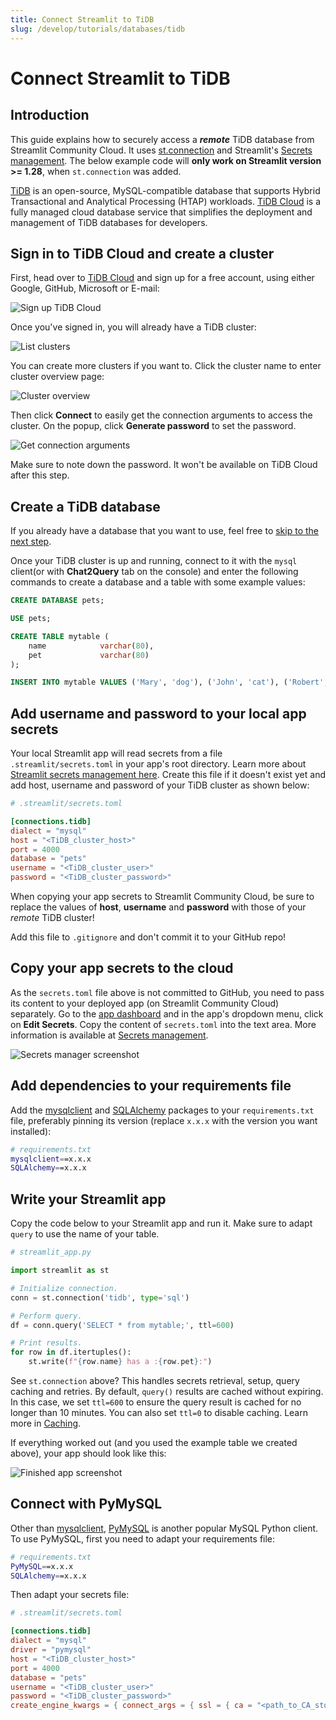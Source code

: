 ```yaml
---
title: Connect Streamlit to TiDB
slug: /develop/tutorials/databases/tidb
---
```


# Connect Streamlit to TiDB

## Introduction

This guide explains how to securely access a **_remote_** TiDB database from Streamlit Community Cloud. It uses [st.connection](/develop/api-reference/connections/st.connection) and Streamlit's [Secrets management](/develop/concepts/logical-design/secrets-management). The below example code will **only work on Streamlit version >= 1.28**, when `st.connection` was added.

[TiDB](https://www.pingcap.com/tidb/) is an open-source, MySQL-compatible database that supports Hybrid Transactional and Analytical Processing (HTAP) workloads. [TiDB Cloud](https://tidb.cloud/) is a fully managed cloud database service that simplifies the deployment and management of TiDB databases for developers.

## Sign in to TiDB Cloud and create a cluster

First, head over to [TiDB Cloud](https://tidbcloud.com/free-trial) and sign up for a free account, using either Google, GitHub, Microsoft or E-mail:

![Sign up TiDB Cloud](/images/databases/tidb-1.png)

Once you've signed in, you will already have a TiDB cluster:

![List clusters](/images/databases/tidb-2.png)

You can create more clusters if you want to. Click the cluster name to enter cluster overview page:

![Cluster overview](/images/databases/tidb-3.png)

Then click **Connect** to easily get the connection arguments to access the cluster. On the popup, click **Generate password** to set the password.

![Get connection arguments](/images/databases/tidb-4.png)

<Important>

Make sure to note down the password. It won't be available on TiDB Cloud after this step.

</Important>

## Create a TiDB database

<Note>

If you already have a database that you want to use, feel free
to [skip to the next step](#add-username-and-password-to-your-local-app-secrets).

</Note>

Once your TiDB cluster is up and running, connect to it with the `mysql` client(or with **Chat2Query** tab on the console) and enter the following commands to create a database and a table with some example values:

```sql
CREATE DATABASE pets;

USE pets;

CREATE TABLE mytable (
    name            varchar(80),
    pet             varchar(80)
);

INSERT INTO mytable VALUES ('Mary', 'dog'), ('John', 'cat'), ('Robert', 'bird');
```

## Add username and password to your local app secrets

Your local Streamlit app will read secrets from a file `.streamlit/secrets.toml` in your app's root directory. Learn more about [Streamlit secrets management here](/develop/concepts/logical-design/secrets-management). Create this file if it doesn't exist yet and add host, username and password of your TiDB cluster as shown below:

```toml
# .streamlit/secrets.toml

[connections.tidb]
dialect = "mysql"
host = "<TiDB_cluster_host>"
port = 4000
database = "pets"
username = "<TiDB_cluster_user>"
password = "<TiDB_cluster_password>"
```

<Important>

When copying your app secrets to Streamlit Community Cloud, be sure to replace the values of **host**, **username** and **password** with those of your _remote_ TiDB cluster!

Add this file to `.gitignore` and don't commit it to your GitHub repo!

</Important>

## Copy your app secrets to the cloud

As the `secrets.toml` file above is not committed to GitHub, you need to pass its content to your deployed app (on Streamlit Community Cloud) separately. Go to the [app dashboard](https://share.streamlit.io/) and in the app's dropdown menu, click on **Edit Secrets**. Copy the content of `secrets.toml` into the text area. More information is available at [Secrets management](/deploy/streamlit-community-cloud/deploy-your-app/secrets-management).

![Secrets manager screenshot](/images/databases/edit-secrets.png)

## Add dependencies to your requirements file

Add the [mysqlclient](https://github.com/PyMySQL/mysqlclient) and [SQLAlchemy](https://github.com/sqlalchemy/sqlalchemy) packages to your `requirements.txt` file, preferably pinning its version (replace `x.x.x` with the version you want installed):

```bash
# requirements.txt
mysqlclient==x.x.x
SQLAlchemy==x.x.x
```

## Write your Streamlit app

Copy the code below to your Streamlit app and run it. Make sure to adapt `query` to use the name of your table.

```python
# streamlit_app.py

import streamlit as st

# Initialize connection.
conn = st.connection('tidb', type='sql')

# Perform query.
df = conn.query('SELECT * from mytable;', ttl=600)

# Print results.
for row in df.itertuples():
    st.write(f"{row.name} has a :{row.pet}:")
```

See `st.connection` above? This handles secrets retrieval, setup, query caching and retries. By default, `query()` results are cached without expiring. In this case, we set `ttl=600` to ensure the query result is cached for no longer than 10 minutes. You can also set `ttl=0` to disable caching. Learn more in [Caching](/develop/concepts/logical-design/caching).

If everything worked out (and you used the example table we created above), your app should look like this:

![Finished app screenshot](/images/databases/streamlit-app.png)

## Connect with PyMySQL

Other than [mysqlclient](https://github.com/PyMySQL/mysqlclient), [PyMySQL](https://github.com/PyMySQL/PyMySQL) is another popular MySQL Python client. To use PyMySQL, first you need to adapt your requirements file:

```bash
# requirements.txt
PyMySQL==x.x.x
SQLAlchemy==x.x.x
```

Then adapt your secrets file:

```toml
# .streamlit/secrets.toml

[connections.tidb]
dialect = "mysql"
driver = "pymysql"
host = "<TiDB_cluster_host>"
port = 4000
database = "pets"
username = "<TiDB_cluster_user>"
password = "<TiDB_cluster_password>"
create_engine_kwargs = { connect_args = { ssl = { ca = "<path_to_CA_store>" }}}
```

